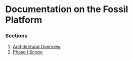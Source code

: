 # Documentation on the Fossil Platform

### Sections

1. [Architectural Overview](architecture.md)
2. [Phase I Scope](phase-1.md)
